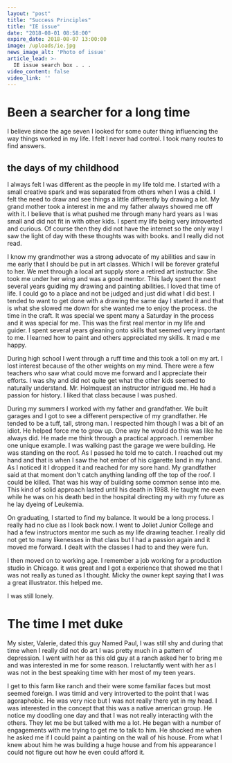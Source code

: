 ```yaml
---
layout: "post"
title: "Success Principles"
title: "IE issue"
date: "2018-08-01 08:58:00"
expire_date: 2018-08-07 13:00:00
image: /uploads/ie.jpg
news_image_alt: 'Photo of issue'
article_lead: >-
  IE issue search box . . .
video_content: false
video_link: ''
---
```


# Been a searcher for a long time

I believe since the age seven I looked for some outer thing influencing the way things worked in my life. I felt I never had control. I took many routes to find answers.

## the days of my childhood

I always felt I was different as the people in my life told me. I started with a small creative spark and was separated from others when I was a child. I felt the need to draw and see things a little differently by drawing a lot. My grand mother took a interest in me and my father always showed me off with it. I believe that is what pushed me through many hard years as I was small and did not fit in with other kids. I spent my life being very introverted and curious. Of course then they did not have the internet so the only way I saw the light of day with these thoughts was with books. and I really did not read.

I know my grandmother was a strong advocate of my abilities and saw in me early that I should be put in art classes. Which I will be forever grateful to her. We met through a local art supply store a retired art instructor. She took me under her wing and was a good mentor. This lady spent the next several years guiding my drawing and painting abilities. I loved that time of life. I could go to a place and not be judged and just did what I did best. I tended to want to get done with a drawing the same day I started it and that is what she slowed me down for she wanted me to enjoy the process. the time in the craft. It was special we spent many a Saturday in the process and it was special for me. This was the first real mentor in my life and guider. I spent several years gleaning onto skills that seemed very important to me. I learned how to paint and others appreciated my skills. It mad e me happy.

During high school I went through a ruff time and this took a toll on my art. I lost interest because of the other weights on my mind. There were a few teachers who saw what could move me forward and I appreciate their efforts. I was shy and did not quite get what the other kids seemed to naturally understand. Mr. Holmquest an instructor intrigued me. He had a passion for history. I liked that class because I was pushed.

During my summers I worked with my father and grandfather. We built garages and I got to see a different perspective of my grandfather. He tended to be a tuff, tall, strong man. I respected him though I was a bit of an idiot. He helped force me to grow up. One way he would do this was like he always did. He made me think through a practical approach. I remember one unique example. I was walking past the garage we were building. He was standing on the roof. As I passed he told me to catch. I reached out my hand and that is when I saw the hot ember of his cigarette land in my hand. As I noticed it I dropped it and reached for my sore hand. My grandfather said at that moment don't catch anything landing off the top of the roof. I could be killed. That was his way of building some common sense into me.
This kind of solid approach lasted until his death in 1988. He taught me even while he was on his death bed in the hospital directing my with my future as he lay dyeing of Leukemia.

On graduating, I started to find my balance. It would be a long process. I really had no clue as I look back now. I went to Joliet Junior College and had a few instructors mentor me such as my life drawing teacher. I really did not get to many likenesses in that class but I had a passion again and it moved me forward. I dealt with the classes I had to and they were fun.

I then moved on to working age. I remember a job working for a production studio in Chicago. it was great and I got a experience that showed me that I was not really as tuned as I thought. Micky the owner kept saying that I was a great illustrator. this helped me.

I was still lonely.

# The time I met duke

My sister, Valerie, dated this guy Named Paul, I was still shy and during that time when I really did not do art I was pretty much in a pattern of depression. I went with her as this old guy at a ranch asked her to bring me and was interested in me for some reason. I reluctantly went with her as I was not in the best speaking time with her most of my teen years.

I get to this farm like ranch and their were some familiar faces but most seemed foreign. I was timid and very introverted to the point that I was agoraphobic. He was very nice but I was not really there yet in my head. I was interested in the concept that this was a native american group. He notice my doodling one day and that I was not really interacting with the others. They let me be but talked with me a lot. He began with a number of engagements with me trying to get me to talk to him. He shocked me when he asked me if I could paint a painting on the wall of his house. From what I knew about him he was building a huge house and from his appearance I could not figure out how he even could afford it.
